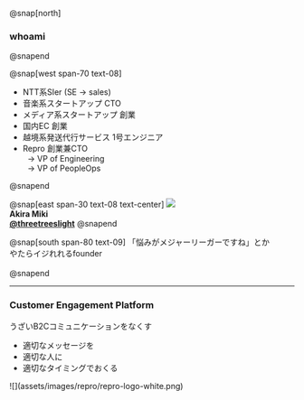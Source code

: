 @snap[north]
<br>
### whoami
@snapend

@snap[west span-70 text-08]
<ul>
<li> NTT系SIer (SE -> sales)
<li> 音楽系スタートアップ CTO
<li> メディア系スタートアップ 創業
<li> 国内EC 創業
<li> 越境系発送代行サービス 1号エンジニア
<li> Repro 創業兼CTO <br>&nbsp;&nbsp;-> VP of Engineering <br>&nbsp;&nbsp;-> VP of PeopleOps
</ul>
@snapend

@snap[east span-30 text-08 text-center]
[![](https://www.gravatar.com/avatar/0a918b7637fcfafeb06264db039552df?s=190)](https://twitter.com/threetreeslight)
<br>**Akira Miki**
<br> **[@threetreeslight](https://twitter.com/threetreeslight)**
@snapend

@snap[south span-80 text-09]
「悩みがメジャーリーガーですね」とか<br>やたらイジれれるfounder
<br><br>
@snapend

---

### Customer Engagement Platform

うざいB2Cコミュニケーションをなくす

- 適切なメッセージを
- 適切な人に
- 適切なタイミングでおくる

<div class='img-w-30'>
![](assets/images/repro/repro-logo-white.png)
</div>
